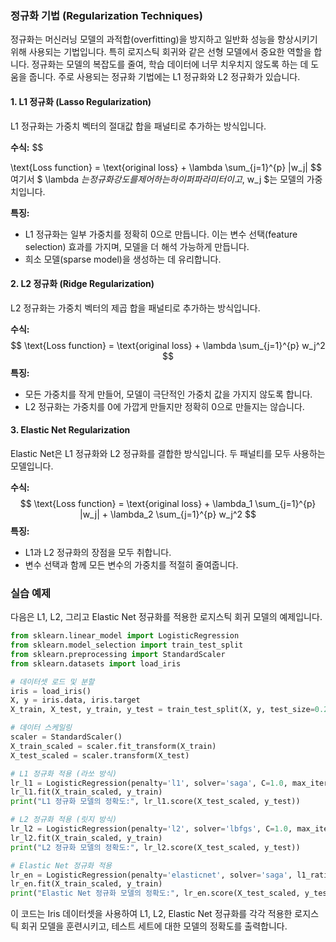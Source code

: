 ### 정규화 기법 (Regularization Techniques)

정규화는 머신러닝 모델의 과적합(overfitting)을 방지하고 일반화 성능을 향상시키기 위해 사용되는 기법입니다. 특히 로지스틱 회귀와 같은 선형 모델에서 중요한 역할을 합니다. 정규화는 모델의 복잡도를 줄여, 학습 데이터에 너무 치우치지 않도록 하는 데 도움을 줍니다. 주로 사용되는 정규화 기법에는 L1 정규화와 L2 정규화가 있습니다.

#### 1. L1 정규화 (Lasso Regularization)
L1 정규화는 가중치 벡터의 절대값 합을 패널티로 추가하는 방식입니다.

**수식:**
$$

\text{Loss function} = \text{original loss} + \lambda \sum_{j=1}^{p} |w_j|
$$
여기서 $ \lambda $는 정규화 강도를 제어하는 하이퍼파라미터이고,$ w_j $는 모델의 가중치입니다.

**특징:**

- L1 정규화는 일부 가중치를 정확히 0으로 만듭니다. 이는 변수 선택(feature selection) 효과를 가지며, 모델을 더 해석 가능하게 만듭니다.
- 희소 모델(sparse model)을 생성하는 데 유리합니다.

#### 2. L2 정규화 (Ridge Regularization)
L2 정규화는 가중치 벡터의 제곱 합을 패널티로 추가하는 방식입니다.

**수식:**
$$
\text{Loss function} = \text{original loss} + \lambda \sum_{j=1}^{p} w_j^2
$$
**특징:**
- 모든 가중치를 작게 만들어, 모델이 극단적인 가중치 값을 가지지 않도록 합니다.
- L2 정규화는 가중치를 0에 가깝게 만들지만 정확히 0으로 만들지는 않습니다.

#### 3. Elastic Net Regularization
Elastic Net은 L1 정규화와 L2 정규화를 결합한 방식입니다. 두 패널티를 모두 사용하는 모델입니다.

**수식:**
$$
\text{Loss function} = \text{original loss} + \lambda_1 \sum_{j=1}^{p} |w_j| + \lambda_2 \sum_{j=1}^{p} w_j^2
$$
**특징:**
- L1과 L2 정규화의 장점을 모두 취합니다.
- 변수 선택과 함께 모든 변수의 가중치를 적절히 줄여줍니다.

### 실습 예제

다음은 L1, L2, 그리고 Elastic Net 정규화를 적용한 로지스틱 회귀 모델의 예제입니다.

```python
from sklearn.linear_model import LogisticRegression
from sklearn.model_selection import train_test_split
from sklearn.preprocessing import StandardScaler
from sklearn.datasets import load_iris

# 데이터셋 로드 및 분할
iris = load_iris()
X, y = iris.data, iris.target
X_train, X_test, y_train, y_test = train_test_split(X, y, test_size=0.2, random_state=42)

# 데이터 스케일링
scaler = StandardScaler()
X_train_scaled = scaler.fit_transform(X_train)
X_test_scaled = scaler.transform(X_test)

# L1 정규화 적용 (라쏘 방식)
lr_l1 = LogisticRegression(penalty='l1', solver='saga', C=1.0, max_iter=10000)
lr_l1.fit(X_train_scaled, y_train)
print("L1 정규화 모델의 정확도:", lr_l1.score(X_test_scaled, y_test))

# L2 정규화 적용 (릿지 방식)
lr_l2 = LogisticRegression(penalty='l2', solver='lbfgs', C=1.0, max_iter=10000)
lr_l2.fit(X_train_scaled, y_train)
print("L2 정규화 모델의 정확도:", lr_l2.score(X_test_scaled, y_test))

# Elastic Net 정규화 적용
lr_en = LogisticRegression(penalty='elasticnet', solver='saga', l1_ratio=0.5, C=1.0, max_iter=10000)
lr_en.fit(X_train_scaled, y_train)
print("Elastic Net 정규화 모델의 정확도:", lr_en.score(X_test_scaled, y_test))
```

이 코드는 Iris 데이터셋을 사용하여 L1, L2, Elastic Net 정규화를 각각 적용한 로지스틱 회귀 모델을 훈련시키고, 테스트 세트에 대한 모델의 정확도를 출력합니다.